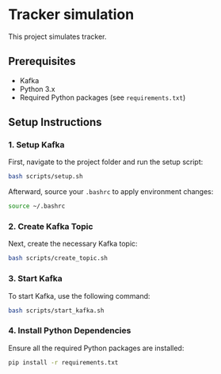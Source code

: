 # Tracker simulation

This project simulates tracker.

## Prerequisites

- Kafka
- Python 3.x
- Required Python packages (see `requirements.txt`)

## Setup Instructions

### 1. Setup Kafka

First, navigate to the project folder and run the setup script:
```bash
bash scripts/setup.sh
````

Afterward, source your `.bashrc` to apply environment changes:

```bash
source ~/.bashrc
```

### 2. Create Kafka Topic

Next, create the necessary Kafka topic:

```bash
bash scripts/create_topic.sh
```

### 3. Start Kafka

To start Kafka, use the following command:

```bash
bash scripts/start_kafka.sh
```

### 4. Install Python Dependencies

Ensure all the required Python packages are installed:

```bash
pip install -r requirements.txt
```

